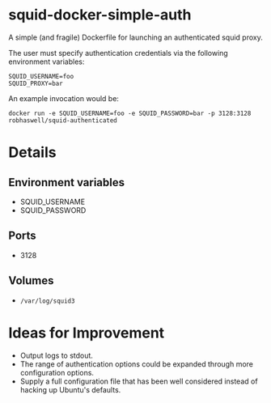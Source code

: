 squid-docker-simple-auth
========================

A simple (and fragile) Dockerfile for launching an authenticated squid proxy.

The user must specify authentication credentials via the following environment variables:

```
SQUID_USERNAME=foo
SQUID_PROXY=bar
```

An example invocation would be:

```
docker run -e SQUID_USERNAME=foo -e SQUID_PASSWORD=bar -p 3128:3128 robhaswell/squid-authenticated
```

Details
=======

Environment variables
---------------------

* SQUID_USERNAME
* SQUID_PASSWORD

Ports
-----

* 3128

Volumes
-------

* `/var/log/squid3`

Ideas for Improvement
=====================

* Output logs to stdout.
* The range of authentication options could be expanded through more configuration options.
* Supply a full configuration file that has been well considered instead of hacking up Ubuntu's defaults.
